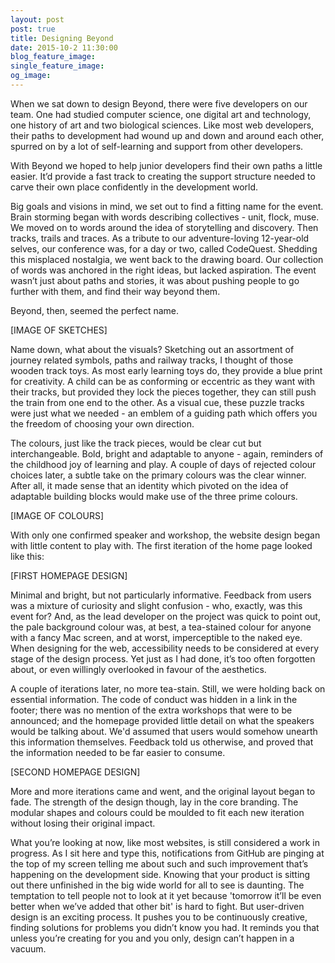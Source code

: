 ```yaml
---
layout: post
post: true
title: Designing Beyond
date: 2015-10-2 11:30:00
blog_feature_image:
single_feature_image:
og_image:
---
```


When we sat down to design Beyond, there were five developers on our team. One had studied computer science, one digital art and technology, one history of art and two biological sciences. Like most web developers, their paths to development had wound up and down and around each other, spurred on by a lot of self-learning and support from other developers.

With Beyond we hoped to help junior developers find their own paths a little easier. It’d provide a fast track to creating the support structure needed to carve their own place confidently in the development world.

Big goals and visions in mind, we set out to find a fitting name for the event. Brain storming began with words describing collectives - unit, flock, muse. We moved on to words around the idea of storytelling and discovery. Then tracks, trails and traces. As a tribute to our adventure-loving 12-year-old selves, our conference was, for a day or two, called CodeQuest. Shedding this misplaced nostalgia, we went back to the drawing board. Our collection of words was anchored in the right ideas, but lacked aspiration. The event wasn’t just about paths and stories, it was about pushing people to go further with them, and find their way beyond them.

Beyond, then, seemed the perfect name.

[IMAGE OF SKETCHES]

Name down, what about the visuals? Sketching out an assortment of journey related symbols, paths and railway tracks, I thought of those wooden track toys. As most early learning toys do, they provide a blue print for creativity. A child can be as conforming or eccentric as they want with their tracks, but provided they lock the pieces together, they can still push the train from one end to the other. As a visual cue, these puzzle tracks were just what we needed - an emblem of a guiding path which offers you the freedom of choosing your own direction.  

The colours, just like the track pieces, would be clear cut but interchangeable. Bold, bright and adaptable to anyone - again, reminders of the childhood joy of learning and play. A couple of days of rejected colour choices later, a subtle take on the primary colours was the clear winner. After all, it made sense that an identity which pivoted on the idea of adaptable building blocks would make use of the three prime colours.

[IMAGE OF COLOURS]

With only one confirmed speaker and workshop, the website design began with little content to play with. The first iteration of the home page looked like this:

[FIRST HOMEPAGE DESIGN]

Minimal and bright, but not particularly informative. Feedback from users was a mixture of curiosity and slight confusion - who, exactly, was this event for? And, as the lead developer on the project was quick to point out, the pale background colour was, at best, a tea-stained colour for anyone with a fancy Mac screen, and at worst, imperceptible to the naked eye. When designing for the web, accessibility needs to be considered at every stage of the design process. Yet just as I had done, it’s too often forgotten about, or even willingly overlooked in favour of the aesthetics.

A couple of iterations later, no more tea-stain. Still, we were holding back on essential information. The code of conduct was hidden in a link in the footer; there was no mention of the extra workshops that were to be announced; and the homepage provided little detail on what the speakers would be talking about. We'd assumed that users would somehow unearth this information themselves. Feedback told us otherwise, and proved that the information needed to be far easier to consume.

[SECOND HOMEPAGE DESIGN]

More and more iterations came and went, and the original layout began to fade. The strength of the design though, lay in the core branding. The modular shapes and colours could be moulded to fit each new iteration without losing their original impact.

What you’re looking at now, like most websites, is still considered a work in progress. As I sit here and type this, notifications from GitHub are pinging at the top of my screen telling me about such and such improvement that’s happening on the development side. Knowing that your product is sitting out there unfinished in the big wide world for all to see is daunting. The temptation to tell people not to look at it yet because 'tomorrow it’ll be even better when we’ve added that other bit' is hard to fight. But user-driven design is an exciting process. It pushes you to be continuously creative, finding solutions for problems you didn’t know you had. It reminds you that unless you’re creating for you and you only, design can’t happen in a vacuum.
